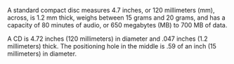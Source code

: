 A standard compact disc measures 4.7 inches, or 120 millimeters (mm), across, is 1.2 mm thick, weighs between 15 grams and 20 grams, and has a capacity of 80 minutes of audio, or 650 megabytes (MB) to 700 MB of data.

A CD is 4.72 inches (120 millimeters) in diameter and .047 inches (1.2 millimeters) thick.
The positioning hole in the middle is .59 of an inch (15 millimeters) in diameter.
